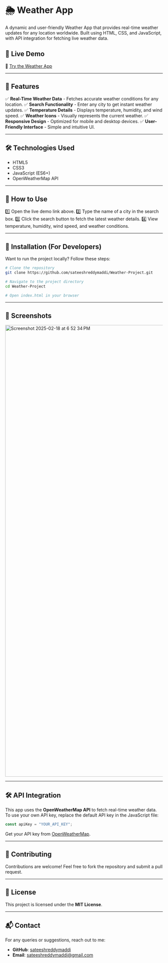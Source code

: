 # 🌦️ Weather App

A dynamic and user-friendly Weather App that provides real-time weather updates for any location worldwide. Built using HTML, CSS, and JavaScript, with API integration for fetching live weather data.

## 🚀 Live Demo

🔗 [Try the Weather App](https://sateeshreddymaddi.github.io/Weather-Project/)

---

## 🌟 Features

✅ **Real-Time Weather Data** - Fetches accurate weather conditions for any location.
✅ **Search Functionality** - Enter any city to get instant weather updates.
✅ **Temperature Details** - Displays temperature, humidity, and wind speed.
✅ **Weather Icons** - Visually represents the current weather.
✅ **Responsive Design** - Optimized for mobile and desktop devices.
✅ **User-Friendly Interface** - Simple and intuitive UI.

---

## 🛠️ Technologies Used

- HTML5
- CSS3
- JavaScript (ES6+)
- OpenWeatherMap API

---

## 📌 How to Use

1️⃣ Open the live demo link above.
2️⃣ Type the name of a city in the search box.
3️⃣ Click the search button to fetch the latest weather details.
4️⃣ View temperature, humidity, wind speed, and weather conditions.

---

## 📂 Installation (For Developers)

Want to run the project locally? Follow these steps:

```bash
# Clone the repository
git clone https://github.com/sateeshreddymaddi/Weather-Project.git

# Navigate to the project directory
cd Weather-Project

# Open index.html in your browser
```

---

## 🎨 Screenshots
<img width="1440" alt="Screenshot 2025-02-18 at 6 52 34 PM" src="https://github.com/user-attachments/assets/40d664ed-7ac2-4954-bb94-af55db9bd005" />


---

## 🛠️ API Integration

This app uses the **OpenWeatherMap API** to fetch real-time weather data. To use your own API key, replace the default API key in the JavaScript file:

```js
const apiKey = "YOUR_API_KEY";
```

Get your API key from [OpenWeatherMap](https://openweathermap.org/api).

---

## 🤝 Contributing

Contributions are welcome! Feel free to fork the repository and submit a pull request.

---

## 📜 License

This project is licensed under the **MIT License**.

---

## 📬 Contact

For any queries or suggestions, reach out to me:

- **GitHub**: [sateeshreddymaddi](https://github.com/sateeshreddymaddi)
- **Email**: [sateeshreddymaddi@gmail.com](mailto\:sateeshreddymaddi@gmail.com)

